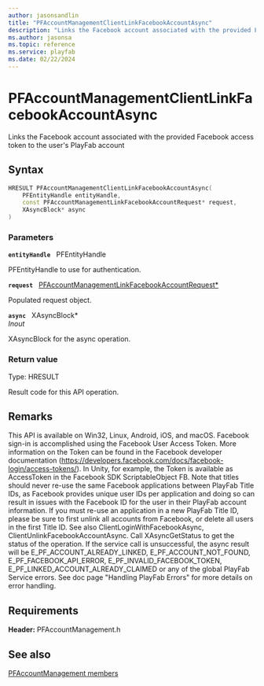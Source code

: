 ```yaml
---
author: jasonsandlin
title: "PFAccountManagementClientLinkFacebookAccountAsync"
description: "Links the Facebook account associated with the provided Facebook access token to the user's PlayFab account"
ms.author: jasonsa
ms.topic: reference
ms.service: playfab
ms.date: 02/22/2024
---
```


# PFAccountManagementClientLinkFacebookAccountAsync  

Links the Facebook account associated with the provided Facebook access token to the user's PlayFab account  

## Syntax  
  
```cpp
HRESULT PFAccountManagementClientLinkFacebookAccountAsync(  
    PFEntityHandle entityHandle,  
    const PFAccountManagementLinkFacebookAccountRequest* request,  
    XAsyncBlock* async  
)  
```  
  
### Parameters  
  
**`entityHandle`** &nbsp; PFEntityHandle  
  
PFEntityHandle to use for authentication.  
  
**`request`** &nbsp; [PFAccountManagementLinkFacebookAccountRequest*](../../pfaccountmanagementtypes/structs/pfaccountmanagementlinkfacebookaccountrequest.md)  
  
Populated request object.  
  
**`async`** &nbsp; XAsyncBlock*  
*_Inout_*  
  
XAsyncBlock for the async operation.  
  
  
### Return value
Type: HRESULT
  
Result code for this API operation.
  
## Remarks  
  
This API is available on Win32, Linux, Android, iOS, and macOS. Facebook sign-in is accomplished using the Facebook User Access Token. More information on the Token can be found in the Facebook developer documentation (https://developers.facebook.com/docs/facebook-login/access-tokens/). In Unity, for example, the Token is available as AccessToken in the Facebook SDK ScriptableObject FB. Note that titles should never re-use the same Facebook applications between PlayFab Title IDs, as Facebook provides unique user IDs per application and doing so can result in issues with the Facebook ID for the user in their PlayFab account information. If you must re-use an application in a new PlayFab Title ID, please be sure to first unlink all accounts from Facebook, or delete all users in the first Title ID. See also ClientLoginWithFacebookAsync, ClientUnlinkFacebookAccountAsync. Call XAsyncGetStatus to get the status of the operation. If the service call is unsuccessful, the async result will be E_PF_ACCOUNT_ALREADY_LINKED, E_PF_ACCOUNT_NOT_FOUND, E_PF_FACEBOOK_API_ERROR, E_PF_INVALID_FACEBOOK_TOKEN, E_PF_LINKED_ACCOUNT_ALREADY_CLAIMED or any of the global PlayFab Service errors. See doc page "Handling PlayFab Errors" for more details on error handling.
  
## Requirements  
  
**Header:** PFAccountManagement.h
  
## See also  
[PFAccountManagement members](../pfaccountmanagement_members.md)  

  
  
